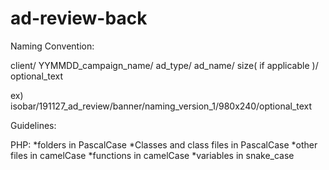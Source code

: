 # ad-review-back

Naming Convention:

client/
    YYMMDD_campaign_name/
        ad_type/
            ad_name/
                size( if applicable )/
                    optional_text
        
ex)
isobar/191127_ad_review/banner/naming_version_1/980x240/optional_text

Guidelines:

PHP:
    *folders in PascalCase
    *Classes and class files in PascalCase
    *other files in camelCase
    *functions in camelCase
    *variables in snake_case
    

